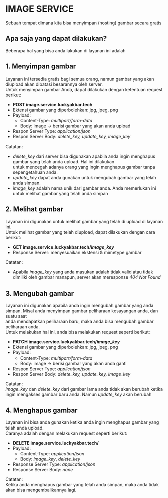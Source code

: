 # IMAGE SERVICE

Sebuah tempat dimana kita bisa menyimpan (hosting) gambar secara gratis

## Apa saja yang dapat dilakukan?

Beberapa hal yang bisa anda lakukan di layanan ini adalah

## 1. Menyimpan gambar
Layanan ini tersedia gratis bagi semua orang, namun gambar yang akan diupload akan dibatasi besarannya oleh server. <br>
Untuk menyimpan gambar Anda, dapat dilakukan dengan ketentuan request berikut:<br>

- **POST image.service.luckyakbar.tech**
- Ektensi gambar yang diperbolehkan: jpg, jpeg, png
- Payload: <br>
  - Content-Type: *multipart/form-data*
  - Body: image -> berisi gambar yang akan anda upload
- Respon Server Type: *application/json*
- Respon Server Body: *delete_key, update_key, image_key*

Catatan: <br>
- *delete_key* dari server bisa digunakan apabila anda ingin menghapus gambar yang telah anda upload. Hal ini dilakukan<br>
untuk mencegah adanya orang yang ingin menghapus gambar tanpa sepengetahuan anda.
- *update_key* dapat anda gunakan untuk mengubah gambar yang telah anda simpan.
- *image_key* adalah nama unik dari gambar anda. Anda memerlukan ini untuk melihat gambar yang telah anda simpan

## 2. Melihat gambar
Layanan ini digunakan untuk melihat gambar yang telah di upload di layanan ini. <br>
Untuk melihat gambar yang telah diupload, dapat dilakukan dengan cara berikut:<br>

- **GET image.service.luckyakbar.tech/*image_key***
- Response Server: menyesuaikan ekstensi & mimetype gambar

Catatan: <br>
- Apabila *image_key* yang anda masukan adalah tidak valid atau tidak dimiliki oleh gambar manapun, server akan meresponse *404 Not Found*

## 3. Mengubah gambar
Layanan ini digunakan apabila anda ingin mengubah gambar yang anda simpan. Misal anda menyimpan gambar peliharaan kesayangan anda, dan suatu saat <br>
anda mendapatkan peliharaan baru, maka anda bisa mengubah gambar peliharaan anda. <br>
Untuk melakukan hal ini, anda bisa melakukan request seperti berikut:<br>

- **PATCH image.service.luckyakbar.tech/*image_key***
- Ektensi gambar yang diperbolehkan: jpg, jpeg, png
- Payload: <br>
  - Content-Type: *multipart/form-data*
  - Body: image -> berisi gambar yang akan anda ganti
- Respon Server Type: *application/json*
- Respon Server Body: *delete_key, update_key, image_key*

Catatan: <br>
*image_key* dan *delete_key* dari gambar lama anda tidak akan berubah ketika ingin mengakses gambar baru anda. Namun *update_key* akan berubah


## 4. Menghapus gambar
Layanan ini bisa anda gunakan ketika anda ingin menghapus gambar yang telah anda upload. <br>
Caranya adalah dengan melakukan request seperti berikut: <br>

- **DELETE image.service.luckyakbar.tech/**
- Payload: <br>
  - Content-Type: *application/json*
  - Body: *image_key*, *delete_key*
- Response Server Type: *application/json*
- Response Server Body: *none*

Catatan: <br>
Ketika anda menghapus gambar yang telah anda simpan, maka anda tidak akan bisa mengembalikannya lagi.